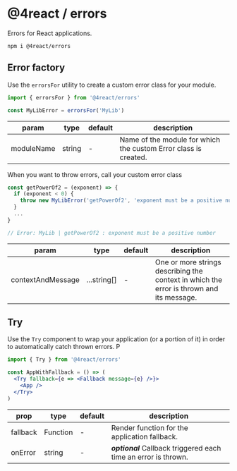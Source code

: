 # @4react / errors

Errors for React applications.
```
npm i @4react/errors
```

## Error factory
Use the `errorsFor` utility to create a custom error class for your module.

```jsx
import { errorsFor } from '@4react/errors'

const MyLibError = errorsFor('MyLib')
```

| param | type | default | description |
| --- | --- | --- | --- |
| moduleName | string | - | Name of the module for which the custom Error class is created. |

When you want to throw errors, call your custom error class
```jsx
const getPowerOf2 = (exponent) => {
  if (exponent < 0) {
    throw new MyLibError('getPowerOf2', 'exponent must be a positive number')
  }
  ...
}

// Error: MyLib | getPowerOf2 : exponent must be a positive number
```

| param | type | default | description |
| --- | --- | --- | --- |
| contextAndMessage | ...string[] | - | One or more strings describing the context in which the error is thrown and its message. |

## Try
Use the `Try` component to wrap your application (or a portion of it)
in order to automatically catch thrown errors.
P

```jsx
import { Try } from '@4react/errors'

const AppWithFallback = () => (
  <Try fallback={e => <Fallback message={e} />}>
    <App />
  </Try>
)
```
| prop | type | default | description |
| --- | --- | --- | --- |
| fallback | Function | - | Render function for the application fallback. |
| onError | string | - | ***optional*** Callback triggered each time an error is thrown. |
